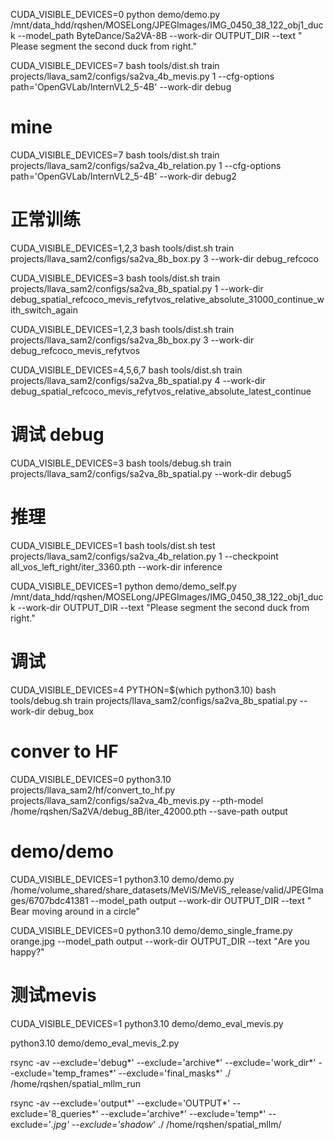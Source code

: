 CUDA_VISIBLE_DEVICES=0 python demo/demo.py /mnt/data_hdd/rqshen/MOSELong/JPEGImages/IMG_0450_38_122_obj1_duck --model_path ByteDance/Sa2VA-8B --work-dir OUTPUT_DIR --text "<image>Please segment the second duck from right."

CUDA_VISIBLE_DEVICES=7 bash tools/dist.sh train projects/llava_sam2/configs/sa2va_4b_mevis.py 1 --cfg-options path='OpenGVLab/InternVL2_5-4B' --work-dir debug

# mine
CUDA_VISIBLE_DEVICES=7 bash tools/dist.sh train projects/llava_sam2/configs/sa2va_4b_relation.py 1 --cfg-options path='OpenGVLab/InternVL2_5-4B' --work-dir debug2

# 正常训练
CUDA_VISIBLE_DEVICES=1,2,3 bash tools/dist.sh train projects/llava_sam2/configs/sa2va_8b_box.py 3 --work-dir debug_refcoco

CUDA_VISIBLE_DEVICES=3 bash tools/dist.sh train projects/llava_sam2/configs/sa2va_8b_spatial.py 1 --work-dir debug_spatial_refcoco_mevis_refytvos_relative_absolute_31000_continue_with_switch_again

CUDA_VISIBLE_DEVICES=1,2,3 bash tools/dist.sh train projects/llava_sam2/configs/sa2va_8b_box.py 3 --work-dir debug_refcoco_mevis_refytvos

CUDA_VISIBLE_DEVICES=4,5,6,7 bash tools/dist.sh train projects/llava_sam2/configs/sa2va_8b_spatial.py 4 --work-dir debug_spatial_refcoco_mevis_refytvos_relative_absolute_latest_continue

# 调试 debug
CUDA_VISIBLE_DEVICES=3 bash tools/debug.sh train projects/llava_sam2/configs/sa2va_8b_spatial.py --work-dir debug5

# 推理
CUDA_VISIBLE_DEVICES=1 bash tools/dist.sh test projects/llava_sam2/configs/sa2va_4b_relation.py 1 --checkpoint all_vos_left_right/iter_3360.pth --work-dir inference

CUDA_VISIBLE_DEVICES=1 python demo/demo_self.py /mnt/data_hdd/rqshen/MOSELong/JPEGImages/IMG_0450_38_122_obj1_duck --work-dir OUTPUT_DIR --text "<image>Please segment the second duck from right."

# 调试
CUDA_VISIBLE_DEVICES=4 PYTHON=$(which python3.10) bash tools/debug.sh train projects/llava_sam2/configs/sa2va_8b_spatial.py --work-dir debug_box

# conver to HF
CUDA_VISIBLE_DEVICES=0 python3.10 projects/llava_sam2/hf/convert_to_hf.py projects/llava_sam2/configs/sa2va_4b_mevis.py --pth-model /home/rqshen/Sa2VA/debug_8B/iter_42000.pth --save-path output

# demo/demo
CUDA_VISIBLE_DEVICES=1 python3.10 demo/demo.py /home/volume_shared/share_datasets/MeViS/MeViS_release/valid/JPEGImages/6707bdc41381 --model_path output --work-dir OUTPUT_DIR --text "<image>Bear moving around in a circle"

CUDA_VISIBLE_DEVICES=0 python3.10 demo/demo_single_frame.py orange.jpg --model_path output --work-dir OUTPUT_DIR --text "<image>Are you happy?"

# 测试mevis
CUDA_VISIBLE_DEVICES=1 python3.10 demo/demo_eval_mevis.py

python3.10 demo/demo_eval_mevis_2.py

rsync -av --exclude='debug*' --exclude='archive*' --exclude='work_dir*' --exclude='temp_frames*' --exclude='final_masks*' ./ /home/rqshen/spatial_mllm_run

rsync -av --exclude='output*' --exclude='OUTPUT*' --exclude='8_queries*' --exclude='archive*' --exclude='temp*' --exclude='*.jpg' --exclude='shadow*' ./ /home/rqshen/spatial_mllm/
